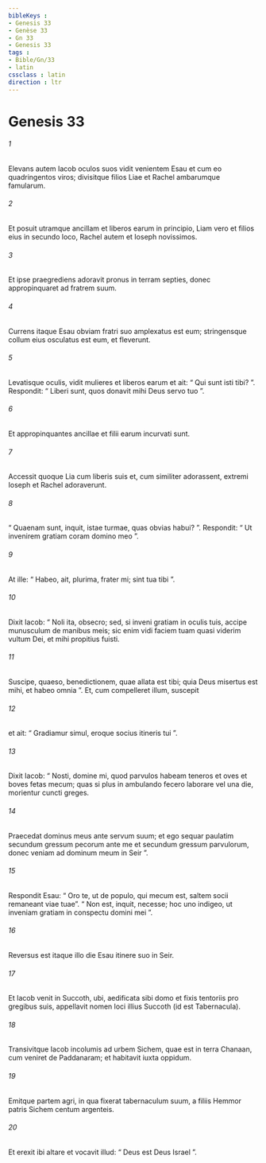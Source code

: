```yaml
---
bibleKeys : 
- Genesis 33
- Genèse 33
- Gn 33
- Genesis 33
tags : 
- Bible/Gn/33
- latin
cssclass : latin
direction : ltr
---
```


# Genesis 33

###### 1
Elevans autem Iacob oculos suos vidit venientem Esau et cum eo quadringentos viros; divisitque filios Liae et Rachel ambarumque famularum. 
###### 2
Et posuit utramque ancillam et liberos earum in principio, Liam vero et filios eius in secundo loco, Rachel autem et Ioseph novissimos. 
###### 3
Et ipse praegrediens adoravit pronus in terram septies, donec appropinquaret ad fratrem suum. 
###### 4
Currens itaque Esau obviam fratri suo amplexatus est eum; stringensque collum eius osculatus est eum, et fleverunt.
###### 5
Levatisque oculis, vidit mulieres et liberos earum et ait: “ Qui sunt isti tibi? ”. Respondit: “ Liberi sunt, quos donavit mihi Deus servo tuo ”. 
###### 6
Et appropinquantes ancillae et filii earum incurvati sunt. 
###### 7
Accessit quoque Lia cum liberis suis et, cum similiter adorassent, extremi Ioseph et Rachel adoraverunt.
###### 8
“ Quaenam sunt, inquit, istae turmae, quas obvias habui? ”. Respondit: “ Ut invenirem gratiam coram domino meo ”. 
###### 9
At ille: “ Habeo, ait, plurima, frater mi; sint tua tibi ”. 
###### 10
Dixit Iacob: “ Noli ita, obsecro; sed, si inveni gratiam in oculis tuis, accipe munusculum de manibus meis; sic enim vidi faciem tuam quasi viderim vultum Dei, et mihi propitius fuisti. 
###### 11
Suscipe, quaeso, benedictionem, quae allata est tibi; quia Deus misertus est mihi, et habeo omnia ”. Et, cum compelleret illum, suscepit 
###### 12
et ait: “ Gradiamur simul, eroque socius itineris tui ”. 
###### 13
Dixit Iacob: “ Nosti, domine mi, quod parvulos habeam teneros et oves et boves fetas mecum; quas si plus in ambulando fecero laborare vel una die, morientur cuncti greges. 
###### 14
Praecedat dominus meus ante servum suum; et ego sequar paulatim secundum gressum pecorum ante me et secundum gressum parvulorum, donec veniam ad dominum meum in Seir ”. 
###### 15
Respondit Esau: “ Oro te, ut de populo, qui mecum est, saltem socii remaneant viae tuae”. “ Non est, inquit, necesse; hoc uno indigeo, ut inveniam gratiam in conspectu domini mei ”.
###### 16
Reversus est itaque illo die Esau itinere suo in Seir.
###### 17
Et Iacob venit in Succoth, ubi, aedificata sibi domo et fixis tentoriis pro gregibus suis, appellavit nomen loci illius Succoth (id est Tabernacula).
###### 18
Transivitque Iacob incolumis ad urbem Sichem, quae est in terra Chanaan, cum veniret de Paddanaram; et habitavit iuxta oppidum. 
###### 19
Emitque partem agri, in qua fixerat tabernaculum suum, a filiis Hemmor patris Sichem centum argenteis. 
###### 20
Et erexit ibi altare et vocavit illud: “ Deus est Deus Israel ”.
